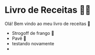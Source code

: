 # Livro de Receitas :man_cook:

Olá! Bem vindo ao meu livro de receitas :wave:

- Strogoff de frango :chicken:
- Pavê :eyes:
- testando novamente
- 
